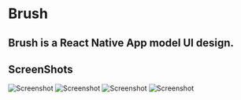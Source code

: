 # Brush
## Brush is a React Native App model UI design.
## ScreenShots
![Screenshot](https://i.imgur.com/HTczEBC.png)
![Screenshot](https://i.imgur.com/4d1ewg9.png)
![Screenshot](https://i.imgur.com/Ef0t2IX.png)
![Screenshot](https://i.imgur.com/GwhAeqT.png)

